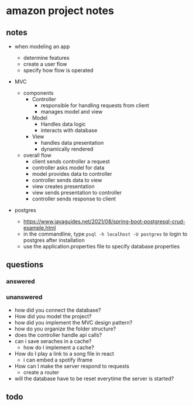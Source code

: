 # amazon project notes

## notes

- when modeling an app
    - determine features
    - create a user flow
    - specify how flow is operated

- MVC
    - components
        - Controller
            - responsible for handling requests from client
            - manages model and view
        - Model
            - Handles data logic
            - interacts with database
        - View
            - handles data presentation
            - dynamically rendered
    - overall flow
        - client sends controller a request
        - controller asks model for data
        - model provides data to controller
        - controller sends data to view
        - view creates presentation
        - view sends presentation to controller
        - controller sends response to client
- postgres
    - https://www.javaguides.net/2021/08/spring-boot-postgresql-crud-example.html
    - in the commandline, type ```psql -h localhost -U postgres``` to login to postgres after installation
    - use the application.properties file to specify database properties

## questions

### answered

### unanswered

- how did you connect the database?
- How did you model the project?
- how did you implement the MVC design pattern?
- how do you organize the folder structure?
- does the controller handle api calls?
- can i save seraches in a cache?
    - how do I implement a cache?
- How do I play a link to a song file in react
    - i can embed a spotify iframe
- How can I make the server respond to requests
    - create a router
- will the database have to be reset everytime the server is started?

## todo